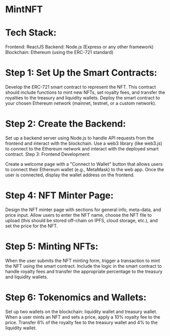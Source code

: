 # MintNFT

# Tech Stack:

Frontend: ReactJS
Backend: Node.js (Express or any other framework)
Blockchain: Ethereum (using the ERC-721 standard)

# Step 1: Set Up the Smart Contracts:

Develop the ERC-721 smart contract to represent the NFT. This contract should include functions to mint new NFTs, set royalty fees, and transfer the royalties to the treasury and liquidity wallets.
Deploy the smart contract to your chosen Ethereum network (mainnet, testnet, or a custom network).

# Step 2: Create the Backend:

Set up a backend server using Node.js to handle API requests from the frontend and interact with the blockchain.
Use a web3 library (like web3.js) to connect to the Ethereum network and interact with the deployed smart contract.
Step 3: Frontend Development:

Create a welcome page with a "Connect to Wallet" button that allows users to connect their Ethereum wallet (e.g., MetaMask) to the web app.
Once the user is connected, display the wallet address on the frontend.

# Step 4: NFT Minter Page:

Design the NFT minter page with sections for general info, meta-data, and price input.
Allow users to enter the NFT name, choose the NFT file to upload (this should be stored off-chain on IPFS, cloud storage, etc.), and set the price for the NFT.

# Step 5: Minting NFTs:

When the user submits the NFT minting form, trigger a transaction to mint the NFT using the smart contract.
Include the logic in the smart contract to handle royalty fees and transfer the appropriate percentage to the treasury and liquidity wallets.

# Step 6: Tokenomics and Wallets:

Set up two wallets on the blockchain: liquidity wallet and treasury wallet.
When a user mints an NFT and sets a price, apply a 10% royalty fee to the price.
Transfer 6% of the royalty fee to the treasury wallet and 4% to the liquidity wallet.
